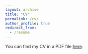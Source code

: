 ```yaml
---
layout: archive
title: "CV"
permalink: /cv/
author_profile: true
redirect_from:
  - /resume
---
```


You can find my CV in a PDF file [here](files/My_CV-5.pdf).
